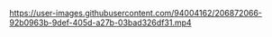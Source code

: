 

https://user-images.githubusercontent.com/94004162/206872066-92b0963b-9def-405d-a27b-03bad326df31.mp4

